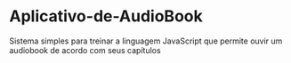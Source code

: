 # Aplicativo-de-AudioBook
Sistema simples para treinar a linguagem JavaScript que permite ouvir um audiobook de acordo com seus capítulos
